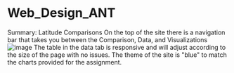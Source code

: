 # Web_Design_ANT
Summary: Latitude Comparisons
On the top of the site there is a navigation bar that takes you between the Comparison, Data, and Visualizations
![image](https://user-images.githubusercontent.com/78578889/120908709-db46c200-c621-11eb-849e-997070888146.png)
The table in the data tab is responsive and will adjust according to the size of the page with no issues.
The theme of the site is "blue" to match the charts provided for the assignment.
